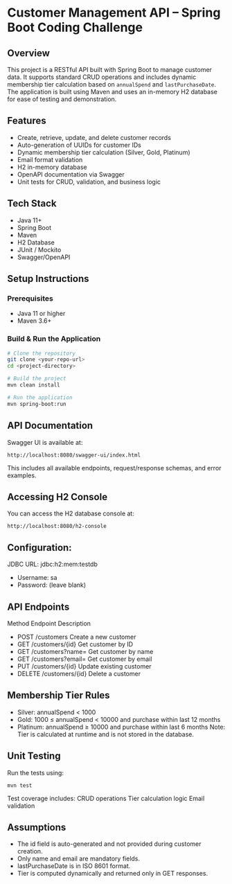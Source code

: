 # Customer Management API – Spring Boot Coding Challenge

## Overview

This project is a RESTful API built with Spring Boot to manage customer data. It supports standard CRUD operations and includes dynamic membership tier calculation based on `annualSpend` and `lastPurchaseDate`. The application is built using Maven and uses an in-memory H2 database for ease of testing and demonstration.

## Features

- Create, retrieve, update, and delete customer records
- Auto-generation of UUIDs for customer IDs
- Dynamic membership tier calculation (Silver, Gold, Platinum)
- Email format validation
- H2 in-memory database
- OpenAPI documentation via Swagger
- Unit tests for CRUD, validation, and business logic

## Tech Stack

- Java 11+
- Spring Boot
- Maven
- H2 Database
- JUnit / Mockito
- Swagger/OpenAPI

## Setup Instructions

### Prerequisites

- Java 11 or higher
- Maven 3.6+

### Build & Run the Application

```bash
# Clone the repository
git clone <your-repo-url>
cd <project-directory>

# Build the project
mvn clean install

# Run the application
mvn spring-boot:run
```
## API Documentation
Swagger UI is available at:
```
http://localhost:8080/swagger-ui/index.html
```
This includes all available endpoints, request/response schemas, and error examples.

## Accessing H2 Console

You can access the H2 database console at:
```
http://localhost:8080/h2-console
```

## Configuration:

JDBC URL: jdbc:h2:mem:testdb

- Username: sa
- Password: (leave blank)

## API Endpoints

Method	Endpoint	Description
- POST	/customers	Create a new customer
- GET	/customers/{id}	Get customer by ID
- GET	/customers?name=	Get customer by name
- GET	/customers?email=	Get customer by email
- PUT	/customers/{id}	Update existing customer
- DELETE	/customers/{id}	Delete a customer

## Membership Tier Rules
- Silver: annualSpend < 1000
- Gold: 1000 ≤ annualSpend < 10000 and purchase within last 12 months
- Platinum: annualSpend ≥ 10000 and purchase within last 6 months
Note: Tier is calculated at runtime and is not stored in the database.

## Unit Testing
Run the tests using:

```
mvn test
```
Test coverage includes:
CRUD operations
Tier calculation logic
Email validation

## Assumptions
- The id field is auto-generated and not provided during customer creation.
- Only name and email are mandatory fields.
- lastPurchaseDate is in ISO 8601 format.
- Tier is computed dynamically and returned only in GET responses.
